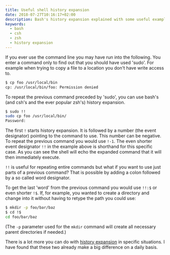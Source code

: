 ```yaml
---
title: Useful shell history expansion
date: 2018-07-27T10:16:17+02:00
description: Bash's history expansion explained with some useful examples
keywords:
  - bash
  - csh
  - zsh
  - history expansion
---
```


If you ever use the command line you may have run into the following. You enter
a command only to find out that you should have used 'sudo'. For example when
trying to copy a file to a location you don't have write access to.

```bash
$ cp foo /usr/local/bin
cp: /usr/local/bin/foo: Permission denied
```

To repeat the previous command preceded by 'sudo', you can use bash's (and csh's
and the ever popular zsh's) history expansion.

```bash
$ sudo !!
sudo cp foo /usr/local/bin/
Password:
```

The first `!` starts history expansion. It is followed by a number (the event
designator) pointing to the command to use. This number can be negative. To
repeat the previous command you would use `!-1`. The even shorter event
designator `!!` in the example above is shorthand for this specific case. As you
can see the shell will echo the expanded command that it will then immediately
execute.

`!!` is useful for repeating entire commands but what if you want to use just
parts of a previous command? That is possible by adding a colon followed by a so
called word designator.

To get the last 'word' from the previous command you would use `!!:$` or even
shorter `!$`. If, for example, you wanted to create a directory and change into
it without having to retype the path you could use:

```bash
$ mkdir -p foo/bar/baz
$ cd !$
cd foo/bar/baz
```

(The `-p` parameter used for the `mkdir` command will create all necessary
parent directories if needed.)

There is a lot more you can do with
[history expansion](https://www.gnu.org/software/bash/manual/bashref.html#History-Interaction)
in specific situations. I have found that these two already make a big
difference on a daily basis.
